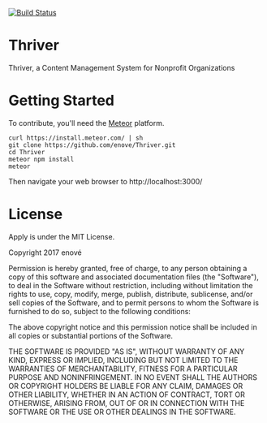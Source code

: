 [![Build Status](https://travis-ci.org/enove/Thriver.svg?branch=wcasa-dev)](https://travis-ci.org/enove/Thriver)

# Thriver
Thriver, a Content Management System for Nonprofit Organizations

# Getting Started
To contribute, you'll need the [Meteor](https://www.meteor.com/install) 
platform.

    curl https://install.meteor.com/ | sh
    git clone https://github.com/enove/Thriver.git
    cd Thriver
    meteor npm install
    meteor

Then navigate your web browser to http://localhost:3000/

# License
Apply is under the MIT License.

Copyright 2017 enové

Permission is hereby granted, free of charge, to any person obtaining a copy of this software and 
associated documentation files (the "Software"), to deal in the Software without restriction,
including without limitation the rights to use, copy, modify, merge, publish, distribute, sublicense,
and/or sell copies of the Software, and to permit persons to whom the Software is furnished to do so,
subject to the following conditions:

The above copyright notice and this permission notice shall be included in all copies or substantial 
portions of the Software.

THE SOFTWARE IS PROVIDED "AS IS", WITHOUT WARRANTY OF ANY KIND, EXPRESS OR IMPLIED, INCLUDING BUT NOT 
LIMITED TO THE WARRANTIES OF MERCHANTABILITY, FITNESS FOR A PARTICULAR PURPOSE AND NONINFRINGEMENT. IN 
NO EVENT SHALL THE AUTHORS OR COPYRIGHT HOLDERS BE LIABLE FOR ANY CLAIM, DAMAGES OR OTHER LIABILITY, 
WHETHER IN AN ACTION OF CONTRACT, TORT OR OTHERWISE, ARISING FROM, OUT OF OR IN CONNECTION WITH THE 
SOFTWARE OR THE USE OR OTHER DEALINGS IN THE SOFTWARE.
